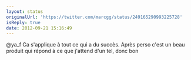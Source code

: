 ```yaml
---
layout: status
originalUrl: 'https://twitter.com/marcgg/status/249165290993225728'
isReply: true
date: 2012-09-21 15:16:49
---
```


@ya_f Ca s'applique à tout ce qui a du succès. Après perso c'est un beau produit qui répond à ce que j'attend d'un tel, donc bon
